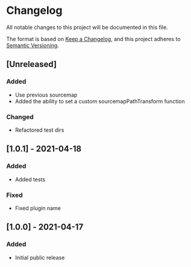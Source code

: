 # Changelog

All notable changes to this project will be documented in this file.

The format is based on [Keep a Changelog](https://keepachangelog.com/en/1.0.0/),
and this project adheres to [Semantic Versioning](https://semver.org/spec/v2.0.0.html).


## [Unreleased]

### Added

- Use previous sourcemap
- Added the ability to set a custom sourcemapPathTransform function

### Changed

- Refactored test dirs


## [1.0.1] - 2021-04-18

### Added

- Added tests

### Fixed

- Fixed plugin name


## [1.0.0] - 2021-04-17

### Added

- Initial public release